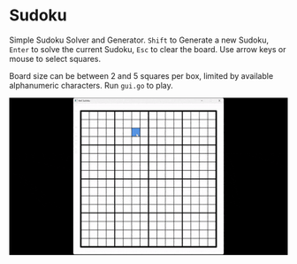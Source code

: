 # Sudoku

Simple Sudoku Solver and Generator. `Shift` to Generate a new Sudoku, `Enter` to solve the current Sudoku, `Esc` to clear the board. Use arrow keys or mouse to select squares.

Board size can be between 2 and 5 squares per box, limited by available alphanumeric characters. Run `gui.go` to play.

<img src="https://github.com/AlexEidt/docs/blob/master/Sudoku/sudoku.gif" alt="Sudoku Engine">